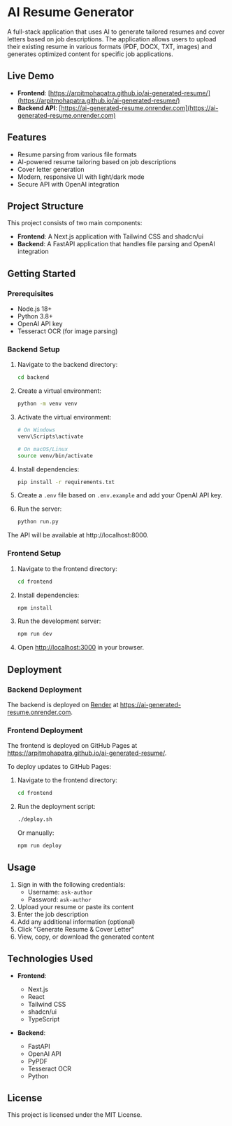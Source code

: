 # AI Resume Generator

A full-stack application that uses AI to generate tailored resumes and cover letters based on job descriptions. The application allows users to upload their existing resume in various formats (PDF, DOCX, TXT, images) and generates optimized content for specific job applications.

## Live Demo

- **Frontend**: [https://arpitmohapatra.github.io/ai-generated-resume/](https://arpitmohapatra.github.io/ai-generated-resume/)
- **Backend API**: [https://ai-generated-resume.onrender.com](https://ai-generated-resume.onrender.com)

## Features

- Resume parsing from various file formats
- AI-powered resume tailoring based on job descriptions
- Cover letter generation
- Modern, responsive UI with light/dark mode
- Secure API with OpenAI integration

## Project Structure

This project consists of two main components:

- **Frontend**: A Next.js application with Tailwind CSS and shadcn/ui
- **Backend**: A FastAPI application that handles file parsing and OpenAI integration

## Getting Started

### Prerequisites

- Node.js 18+
- Python 3.8+
- OpenAI API key
- Tesseract OCR (for image parsing)

### Backend Setup

1. Navigate to the backend directory:

   ```bash
   cd backend
   ```

2. Create a virtual environment:

   ```bash
   python -m venv venv
   ```

3. Activate the virtual environment:

   ```bash
   # On Windows
   venv\Scripts\activate

   # On macOS/Linux
   source venv/bin/activate
   ```

4. Install dependencies:

   ```bash
   pip install -r requirements.txt
   ```

5. Create a `.env` file based on `.env.example` and add your OpenAI API key.

6. Run the server:
   ```bash
   python run.py
   ```

The API will be available at http://localhost:8000.

### Frontend Setup

1. Navigate to the frontend directory:

   ```bash
   cd frontend
   ```

2. Install dependencies:

   ```bash
   npm install
   ```

3. Run the development server:

   ```bash
   npm run dev
   ```

4. Open [http://localhost:3000](http://localhost:3000) in your browser.

## Deployment

### Backend Deployment

The backend is deployed on [Render](https://render.com) at https://ai-generated-resume.onrender.com.

### Frontend Deployment

The frontend is deployed on GitHub Pages at https://arpitmohapatra.github.io/ai-generated-resume/.

To deploy updates to GitHub Pages:

1. Navigate to the frontend directory:

   ```bash
   cd frontend
   ```

2. Run the deployment script:

   ```bash
   ./deploy.sh
   ```

   Or manually:

   ```bash
   npm run deploy
   ```

## Usage

1. Sign in with the following credentials:
   - Username: `ask-author`
   - Password: `ask-author`
2. Upload your resume or paste its content
3. Enter the job description
4. Add any additional information (optional)
5. Click "Generate Resume & Cover Letter"
6. View, copy, or download the generated content

## Technologies Used

- **Frontend**:

  - Next.js
  - React
  - Tailwind CSS
  - shadcn/ui
  - TypeScript

- **Backend**:
  - FastAPI
  - OpenAI API
  - PyPDF
  - Tesseract OCR
  - Python

## License

This project is licensed under the MIT License.
